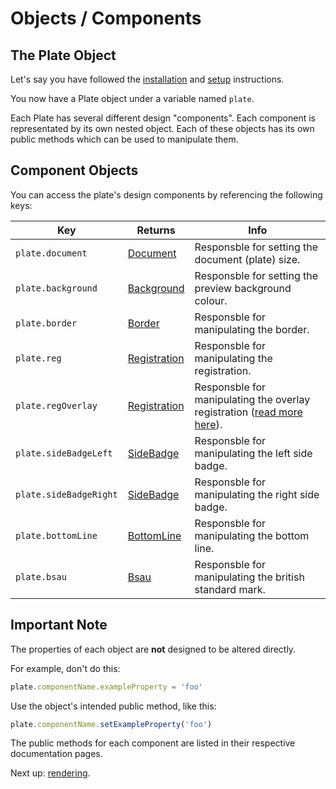 # Objects / Components

## The Plate Object

Let's say you have followed the [installation](installation.md) and [setup](setup.md) instructions.

You now have a Plate object under a variable named `plate`.

Each Plate has several different design "components". Each component is representated by its own nested object. Each of these objects has its own public methods which can be used to manipulate them.

## Component Objects

You can access the plate's design components by referencing the following keys:

| Key | Returns | Info |
| --- | --- | --- |
| `plate.document` | [Document](components/document.md) | Responsble for setting the document (plate) size. |
| `plate.background` | [Background](components/background.md) | Responsble for setting the preview background colour. |
| `plate.border` | [Border](components/border.md) | Responsble for manipulating the border. |
| `plate.reg` | [Registration](components/registration.md) | Responsble for manipulating the registration. |
| `plate.regOverlay` | [Registration](components/registration.md) | Responsble for manipulating the overlay registration ([read more here](#)). |
| `plate.sideBadgeLeft` | [SideBadge](components/side-badge.md) | Responsble for manipulating the left side badge. |
| `plate.sideBadgeRight` | [SideBadge](components/side-badge.md) | Responsble for manipulating the right side badge. |
| `plate.bottomLine` | [BottomLine](components/bottom-line.md) | Responsble for manipulating the bottom line. |
| `plate.bsau` | [Bsau](components/bsau.md) | Responsble for manipulating the british standard mark. |

## Important Note

The properties of each object are **not** designed to be altered directly.

For example, don't do this:

```javascript
plate.componentName.exampleProperty = 'foo'
```

Use the object's intended public method, like this:

```javascript
plate.componentName.setExampleProperty('foo')
```

The public methods for each component are listed in their respective documentation pages.

Next up: [rendering](rendering.md).